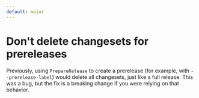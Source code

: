 ```yaml
---
default: major
---
```


# Don't delete changesets for prereleases

Previously, using `PrepareRelease` to create a prerelease (for example, with `--prerelease-label`) would delete all 
changesets, just like a full release. This was a bug, but the fix is a breaking change if you were 
relying on that behavior.
